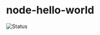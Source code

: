 # node-hello-world

![Status](https://codeship.com/projects/279e00d0-c777-0133-1df1-6e2d04338f84/status?branch=master)
